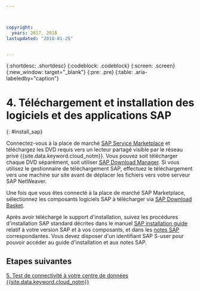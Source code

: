 ```yaml
---



copyright:
  years: 2017, 2018
lastupdated: "2018-01-25"


---
```


{:shortdesc: .shortdesc}
{:codeblock: .codeblock}
{:screen: .screen}
{:new_window: target="_blank"}
{:pre: .pre}
{:table: .aria-labeledby="caption"}

# 4. Téléchargement et installation des logiciels et des applications SAP
{: #install_sap}

Connectez-vous à la place de marché [SAP Service Marketplace](https://websmp201.sap-ag.de/) et téléchargez les DVD requis vers un lecteur partagé visible par le réseau privé {{site.data.keyword.cloud_notm}}. Vous pouvez soit télécharger chaque DVD séparément, soit utiliser [SAP Download Manager](https://support.sap.com/software/download-manager/help.html). Si vous utilisez le gestionnaire de téléchargement SAP, effectuez le téléchargement vers une machine sur site avant de déplacer les fichiers vers votre serveur SAP NetWeaver. 

Une fois que vous êtes connecté à la place de marché SAP Marketplace, sélectionnez les composants logiciels SAP à télécharger via [SAP Download Basket](https://websmp210.sap-ag.de/~sapidp/002006825000000233112001/).

Après avoir téléchargé le support d'installation, suivez les procédures d'installation SAP standard décrites dans le manuel [SAP installation guide](https://service.sap.com/instguides) relatif à votre version SAP et à vos composants, et dans les [notes SAP](https://support.sap.com/notes) correspondantes. Vous devez disposer d'un identifiant SAP S-user pour pouvoir accéder au guide d'installation et aux notes SAP.

## Etapes suivantes

  [5. Test de connectivité à votre centre de données {{site.data.keyword.cloud_notm}}](/docs/infrastructure/sap-netweaver/sap-testing-connectivity.html)

